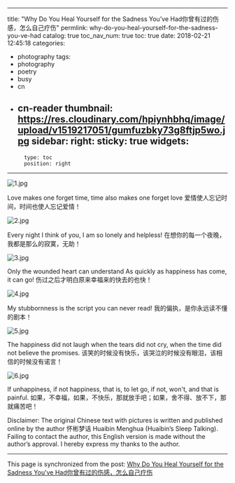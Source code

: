 
---
title: "Why Do You Heal Yourself for the Sadness You’ve Had你曾有过的伤感，怎么自己疗伤"
permlink: why-do-you-heal-yourself-for-the-sadness-you-ve-had
catalog: true
toc_nav_num: true
toc: true
date: 2018-02-21 12:45:18
categories:
- photography
tags:
- photography
- poetry
- busy
- cn
- cn-reader
thumbnail: https://res.cloudinary.com/hpiynhbhq/image/upload/v1519217051/gumfuzbky73g8ftjp5wo.jpg
sidebar:
    right:
        sticky: true
widgets:
    -
        type: toc
        position: right
---


![1.jpg](https://res.cloudinary.com/hpiynhbhq/image/upload/v1519217051/gumfuzbky73g8ftjp5wo.jpg)


Love makes one forget time, time also makes one forget love
爱情使人忘记时间，时间也使人忘记爱情！

![2.jpg](https://res.cloudinary.com/hpiynhbhq/image/upload/v1519216540/puriq5mc5f2xchbsisd1.jpg)

Every night I think of you, I am so lonely and helpless!
在想你的每一个夜晚，我都是那么的寂寞，无助！

![3.jpg](https://res.cloudinary.com/hpiynhbhq/image/upload/v1519216551/fpol6e5wwylwgwhbz6so.jpg)

Only the wounded heart can understand
As quickly as happiness has come, it can go!
伤过之后才明白原来幸福来的快去的也快！

![4.jpg](https://res.cloudinary.com/hpiynhbhq/image/upload/v1519216566/k6tft1lu1sria8l9j5el.jpg)

My stubbornness is the script you can never read!
我的偏执，是你永远读不懂的剧本！

![5.jpg](https://res.cloudinary.com/hpiynhbhq/image/upload/v1519216585/wb4tr7whqkb1zr88ujn4.jpg)

The happiness did not laugh when the tears did not cry, when the time did not believe the promises.
该笑的时候没有快乐，该哭泣的时候没有眼泪，该相信的时候没有诺言！

![6.jpg](https://res.cloudinary.com/hpiynhbhq/image/upload/v1519216596/uznnle4wozxqrj2k9if1.jpg)

If unhappiness, if not happiness, that is, to let go, if not, won't, and that is painful.
如果，不幸福，如果，不快乐，那就放手吧；如果，舍不得、放不下，那就痛苦吧！

Disclaimer: The original Chinese text with pictures is written and published online by the author 怀彬梦话 Huaibin Menghua (Huaibin’s Sleep Talking). Failing to contact the author, this English version is made without the author’s approval. I hereby express my thanks to the author.

- - -

This page is synchronized from the post: [Why Do You Heal Yourself for the Sadness You’ve Had你曾有过的伤感，怎么自己疗伤](https://steemit.com/@bring/why-do-you-heal-yourself-for-the-sadness-you-ve-had)
